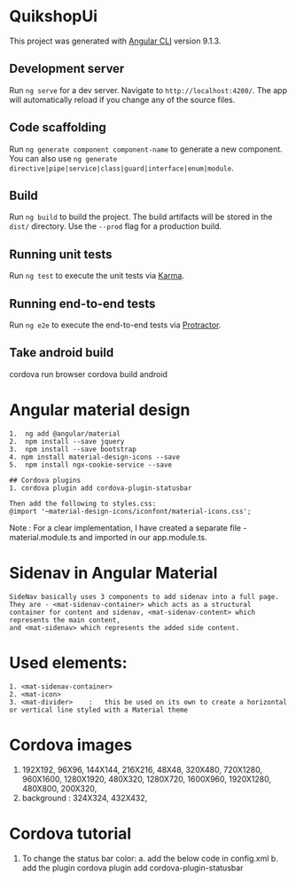 # QuikshopUi

This project was generated with [Angular CLI](https://github.com/angular/angular-cli) version 9.1.3.

## Development server

Run `ng serve` for a dev server. Navigate to `http://localhost:4200/`. The app will automatically reload if you change any of the source files.

## Code scaffolding

Run `ng generate component component-name` to generate a new component. You can also use `ng generate directive|pipe|service|class|guard|interface|enum|module`.

## Build

Run `ng build` to build the project. The build artifacts will be stored in the `dist/` directory. Use the `--prod` flag for a production build.

## Running unit tests

Run `ng test` to execute the unit tests via [Karma](https://karma-runner.github.io).

## Running end-to-end tests

Run `ng e2e` to execute the end-to-end tests via [Protractor](http://www.protractortest.org/).

## Take android build
cordova run browser
cordova build android


# Angular material design
    1.  ng add @angular/material
    2.  npm install --save jquery
    3.  npm install --save bootstrap
    4. npm install material-design-icons --save
    5.  npm install ngx-cookie-service --save
    
    ## Cordova plugins
    1. cordova plugin add cordova-plugin-statusbar
    
    Then add the following to styles.css:
    @import '~material-design-icons/iconfont/material-icons.css';
    
  Note : For a clear implementation, I have created a separate file - material.module.ts  and imported in our app.module.ts.  
  # Sidenav in Angular Material
    SideNav basically uses 3 components to add sidenav into a full page. They are - <mat-sidenav-container> which acts as a structural container for content and sidenav, <mat-sidenav-content> which represents the main content, 
    and <mat-sidenav> which represents the added side content.

  # Used elements:
    1. <mat-sidenav-container>
    2. <mat-icon>
    3. <mat-divider>    :   this be used on its own to create a horizontal or vertical line styled with a Material theme


# Cordova images
1. 192X192, 96X96, 144X144, 216X216, 48X48, 
320X480, 720X1280, 960X1600, 1280X1920, 480X320, 1280X720, 1600X960, 1920X1280, 480X800, 200X320,  
2. background : 324X324, 432X432, 

# Cordova tutorial
1. To change the status bar color:
    a. add the below code in config.xml
        <preference name="StatusBarOverlaysWebView" value="true" />
        <preference name="StatusBarBackgroundColor" value="#15C39A" />
        <preference name="StatusBarStyle" value="lightcontent" />
    b. add the plugin
        cordova plugin add cordova-plugin-statusbar
